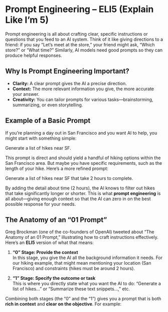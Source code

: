 # Prompt Engineering – ELI5 (Explain Like I’m 5)

Prompt engineering is all about crafting clear, specific instructions or questions that you feed to an AI system. Think of it like giving directions to a friend: if you say “Let’s meet at the store,” your friend might ask, “Which store?” or “What time?” Similarly, AI models need good prompts so they can produce helpful responses.

## Why Is Prompt Engineering Important?
- **Clarity:** A clear prompt gives the AI a precise direction. 
- **Context:** The more relevant information you give, the more accurate your answer.
- **Creativity:** You can tailor prompts for various tasks—brainstorming, summarizing, or even storytelling.

## Example of a Basic Prompt
If you’re planning a day out in San Francisco and you want AI to help, you might start with something simple:

Generate a list of hikes near SF.


This prompt is direct and should yield a handful of hiking options within the San Francisco area. But maybe you have specific requirements, such as the length of your hike. Here’s a more refined prompt:

Generate a list of hikes near SF that take 2 hours to complete.



By adding the detail about time (2 hours), the AI knows to filter out hikes that take significantly longer or shorter. This is what **prompt engineering** is all about—giving enough context so that the AI can zero in on the best possible response for your needs.

## The Anatomy of an “01 Prompt”
Greg Brockman (one of the co-founders of OpenAI) tweeted about “The Anatomy of an 01 Prompt,” illustrating how to craft instructions effectively. Here’s an **ELI5** version of what that means:

1. **“0” Stage: Provide the context**  
   In this stage, you give the AI all the background information it needs. For our hiking example, that might mean mentioning your location (San Francisco) and constraints (hikes must be around 2 hours).

2. **“1” Stage: Specify the outcome or task**  
   This is where you directly state what you want the AI to do: “Generate a list of hikes...” or “Summarize these text snippets…,” etc.

Combining both stages (the “0” and the “1”) gives you a prompt that is both **rich in context** and **clear on the objective**. For example:


